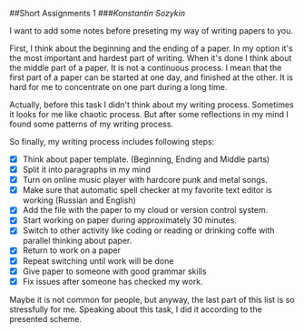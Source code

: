 
##Short Assignments 1 
###*Konstantin Sozykin* 

I want to add some notes before preseting my way of writing papers to you.

First, I think about the beginning and the ending of a paper. In my option it's the most important and hardest part of writing. When it's done I think about the middle part of a paper. It is not a continuous process. I mean that the first part of a paper can be started at one day, and finished at the other. It is hard for me to concentrate on one part during a long time.

Actually, before this task I didn't think about my writing process. Sometimes it looks for me like chaotic process. But after some reflections in my mind I found some patterns of my writing process.


So finally, my writing process includes following steps:

 - [X] Think about paper template. (Beginning, Ending and Middle parts)
 - [X] Split it into paragraphs in my mind
 - [X] Turn on online music player with hardcore punk and metal songs.
 - [X] Make sure that automatic spell checker at my favorite text editor is working (Russian and English)
 - [X] Add the file with the paper to my cloud or version control system.
 - [X] Start working on paper during approximately 30 minutes.
 - [X] Switch to other activity like coding or reading or drinking coffe with parallel thinking about paper.
 - [X] Return to work on a paper
 - [X] Repeat switching until work will be done
 - [X] Give paper to someone with good grammar skills
 - [X] Fix issues after someone has checked my work.

Maybe it is not common for people, but anyway, the last part of this list is so stressfully for me. Speaking about this task, I did it according to the presented scheme.
